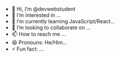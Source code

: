 - 👋 Hi, I’m @devwebstudent
- 👀 I’m interested in ...
- 🌱 I’m currently learning JavaScript/React...
- 💞️ I’m looking to collaborate on ...
- 📫 How to reach me ...
- 😄 Pronouns: He/Him...
- ⚡ Fun fact: ...

<!---
devwebstudent/devwebstudent is a ✨ special ✨ repository because its `README.md` (this file) appears on your GitHub profile.
You can click the Preview link to take a look at your changes.
--->
